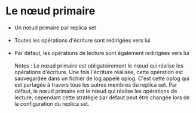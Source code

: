 <!-- .slide" -->
# Le nœud primaire
- Un nœud primaire par replica set <br/><br/>
- Toutes les opérations d'écriture sont redirigées vers lui <br/><br/>
- Par défaut, les opérations de lecture sont également redirigées vers lui <br/><br/>
Notes : 
Le nœud primaire est obligatoirement le nœud qui réalise les opérations d'écriture. Une fois l'écriture réalisée, cette opération
est sauvegardée dans un fichier de log appelé oplog. C'est cette oplog qui est partagée à travers tous les autres membres du replica set.
Par défaut, le nœud primaire est le nœud qui réalise les opérations de lecture, cependant cette stratégie par défaut peut être changée lors de la configuration
du replica set.
